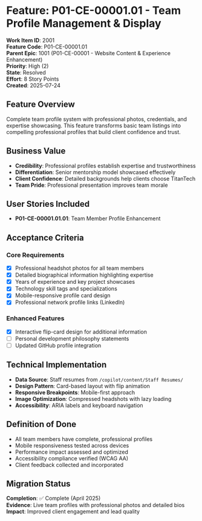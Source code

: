 # Feature: P01-CE-00001.01 - Team Profile Management & Display

**Work Item ID**: 2001  
**Feature Code**: P01-CE-00001.01  
**Parent Epic**: 1001 (P01-CE-00001 - Website Content & Experience Enhancement)  
**Priority**: High (2)  
**State**: Resolved  
**Effort**: 8 Story Points  
**Created**: 2025-07-24  

## Feature Overview

Complete team profile system with professional photos, credentials, and expertise showcasing. This feature transforms basic team listings into compelling professional profiles that build client confidence and trust.

## Business Value

- **Credibility**: Professional profiles establish expertise and trustworthiness
- **Differentiation**: Senior mentorship model showcased effectively  
- **Client Confidence**: Detailed backgrounds help clients choose TitanTech
- **Team Pride**: Professional presentation improves team morale

## User Stories Included

- **P01-CE-00001.01.01**: Team Member Profile Enhancement

## Acceptance Criteria

### Core Requirements
- [x] Professional headshot photos for all team members
- [x] Detailed biographical information highlighting expertise
- [x] Years of experience and key project showcases
- [x] Technology skill tags and specializations
- [x] Mobile-responsive profile card design
- [x] Professional network profile links (LinkedIn)

### Enhanced Features  
- [x] Interactive flip-card design for additional information
- [ ] Personal development philosophy statements
- [ ] Updated GitHub profile integration

## Technical Implementation

- **Data Source**: Staff resumes from `/copilot/content/Staff Resumes/`
- **Design Pattern**: Card-based layout with flip animation
- **Responsive Breakpoints**: Mobile-first approach
- **Image Optimization**: Compressed headshots with lazy loading
- **Accessibility**: ARIA labels and keyboard navigation

## Definition of Done

- All team members have complete, professional profiles
- Mobile responsiveness tested across devices
- Performance impact assessed and optimized
- Accessibility compliance verified (WCAG AA)
- Client feedback collected and incorporated

## Migration Status

**Completion**: ✅ Complete (April 2025)  
**Evidence**: Live team profiles with professional photos and detailed bios  
**Impact**: Improved client engagement and lead quality
